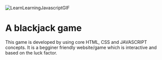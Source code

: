 ![LearnLearningJavascriptGIF](https://github.com/user-attachments/assets/3a088625-e6a1-4eeb-82ea-a443c0c1047b)
<h1> A blackjack game </h1>
<p>This game is developed by using core HTML, CSS and JAVASCRIPT concepts. It is a begginer friendly website/game which is interactive and based on the luck factor.</p>
